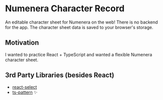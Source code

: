 # Numenera Character Record

An editable character sheet for Numenera on the web!
There is no backend for the app. The character sheet
data is saved to your browser's storage.

## Motivation

I wanted to practice React + TypeScript and wanted
a flexible Numenera character sheet.

## 3rd Party Libraries (besides React)

- [react-select](https://react-select.com/home)
- [ts-pattern](https://github.com/gvergnaud/ts-pattern) ✨
